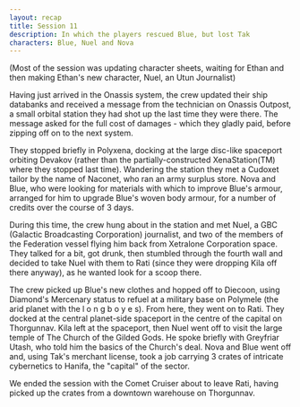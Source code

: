 ```yaml
---
layout: recap
title: Session 11
description: In which the players rescued Blue, but lost Tak
characters: Blue, Nuel and Nova
---
```

(Most of the session was updating character sheets, waiting for Ethan and then making Ethan's new character, Nuel, an Utun Journalist)

Having just arrived in the Onassis system, the crew updated their ship databanks and received a message from the technician on Onassis Outpost, a small orbital station they had shot up the last time they were there. The message asked for the full cost of damages - which they gladly paid, before zipping off on to the next system.

They stopped briefly in Polyxena, docking at the large disc-like spaceport orbiting Devakov (rather than the partially-constructed XenaStation(TM) where they stopped last time). Wandering the station they met a Cudoxet tailor by the name of Naconet, who ran an army surplus store. Nova and Blue, who were looking for materials with which to improve Blue's armour, arranged for him to upgrade Blue's woven body armour, for a number of credits over the course of 3 days.

During this time, the crew hung about in the station and met Nuel, a GBC (Galactic Broadcasting Corporation) journalist, and two of the members of the Federation vessel flying him back from Xetralone Corporation space. They talked for a bit, got drunk, then stumbled through the fourth wall and decided to take Nuel with them to Rati (since they were dropping Kila off there anyway), as he wanted look for a scoop there.

The crew picked up Blue's new clothes and hopped off to Diecoon, using Diamond's Mercenary status to refuel at a military base on Polymele (the arid planet with the l o n g b o y e s). From here, they went on to Rati. They docked at the central planet-side spaceport in the centre of the capital on Thorgunnav. Kila left at the spaceport, then Nuel went off to visit the large temple of The Church of the Gilded Gods. He spoke briefly with Greyfriar Utash, who told him the basics of the Church's deal. Nova and Blue went off and, using Tak's merchant license, took a job carrying 3 crates of intricate cybernetics to Hanifa, the "capital" of the sector. 

We ended the session with the Comet Cruiser about to leave Rati, having picked up the crates from a downtown warehouse on Thorgunnav. 